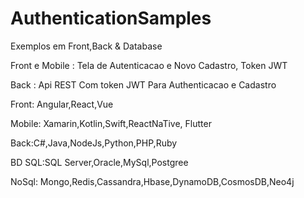 # AuthenticationSamples
Exemplos em Front,Back &amp; Database

Front e Mobile : Tela de Autenticacao e Novo Cadastro, Token JWT

Back : Api REST Com token JWT Para Authenticacao e Cadastro



Front: Angular,React,Vue

Mobile: Xamarin,Kotlin,Swift,ReactNaTive, Flutter

Back:C#,Java,NodeJs,Python,PHP,Ruby

BD SQL:SQL Server,Oracle,MySql,Postgree

NoSql: Mongo,Redis,Cassandra,Hbase,DynamoDB,CosmosDB,Neo4j
